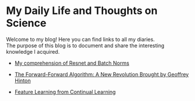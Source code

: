 # My Daily Life and Thoughts on Science

Welcome to my blog! Here you can find links to all my diaries.  
The purpose of this blog is to document and share the interesting knowledge I acquired.

- [My comprehension of Resnet and Batch Norms](Resnet%20&%20Batch%20Norms.md)

- [The Forward-Forward Algorithm: A New Revolution Brought by Geoffrey Hinton](FF&Hinton.md)

- [Feature Learning from Continual Learning](Feature%20Learning%20from%20Continual%20Learning.md)
